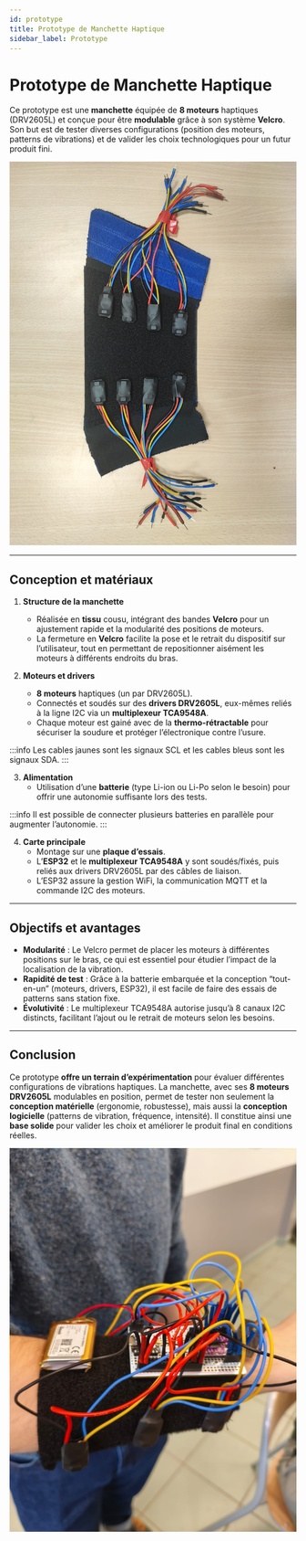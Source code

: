 ```yaml
---
id: prototype
title: Prototype de Manchette Haptique
sidebar_label: Prototype
---
```


# Prototype de Manchette Haptique

Ce prototype est une **manchette** équipée de **8 moteurs** haptiques (DRV2605L) et conçue pour être **modulable** grâce à son système **Velcro**. Son but est de tester diverses configurations (position des moteurs, patterns de vibrations) et de valider les choix technologiques pour un futur produit fini.

![prototype](./2.png)


---

## Conception et matériaux

1. **Structure de la manchette**  
   - Réalisée en **tissu** cousu, intégrant des bandes **Velcro** pour un ajustement rapide et la modularité des positions de moteurs.  
   - La fermeture en **Velcro** facilite la pose et le retrait du dispositif sur l’utilisateur, tout en permettant de repositionner aisément les moteurs à différents endroits du bras.  

2. **Moteurs et drivers**  
   - **8 moteurs** haptiques (un par DRV2605L).  
   - Connectés et soudés sur des **drivers DRV2605L**, eux-mêmes reliés à la ligne I2C via un **multiplexeur TCA9548A**.  
   - Chaque moteur est gainé avec de la **thermo-rétractable** pour sécuriser la soudure et protéger l’électronique contre l’usure.  

:::info
Les cables jaunes sont les signaux SCL et les cables bleus sont les signaux SDA.
:::

3. **Alimentation**  
   - Utilisation d’une **batterie** (type Li-ion ou Li-Po selon le besoin) pour offrir une autonomie suffisante lors des tests.  

:::info
Il est possible de connecter plusieurs batteries en parallèle pour augmenter l’autonomie.
:::

4. **Carte principale**  
   - Montage sur une **plaque d’essais**.  
   - L’**ESP32** et le **multiplexeur TCA9548A** y sont soudés/fixés, puis reliés aux drivers DRV2605L par des câbles de liaison.  
   - L’ESP32 assure la gestion WiFi, la communication MQTT et la commande I2C des moteurs.  

---

## Objectifs et avantages

- **Modularité** : Le Velcro permet de placer les moteurs à différentes positions sur le bras, ce qui est essentiel pour étudier l’impact de la localisation de la vibration.  
- **Rapidité de test** : Grâce à la batterie embarquée et la conception “tout-en-un” (moteurs, drivers, ESP32), il est facile de faire des essais de patterns sans station fixe.  
- **Évolutivité** : Le multiplexeur TCA9548A autorise jusqu’à 8 canaux I2C distincts, facilitant l’ajout ou le retrait de moteurs selon les besoins.

---

## Conclusion

Ce prototype **offre un terrain d’expérimentation** pour évaluer différentes configurations de vibrations haptiques. La manchette, avec ses **8 moteurs DRV2605L** modulables en position, permet de tester non seulement la **conception matérielle** (ergonomie, robustesse), mais aussi la **conception logicielle** (patterns de vibration, fréquence, intensité). Il constitue ainsi une **base solide** pour valider les choix et améliorer le produit final en conditions réelles.

![prototype](./1.png)